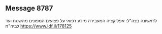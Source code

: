 ## Message 8787

לראשונה בצה"ל:
אפליקציה המעבירה מידע רפואי על פצועים המפונים מהשטח ועד לביה"ח
https://www.idf.il/178125

